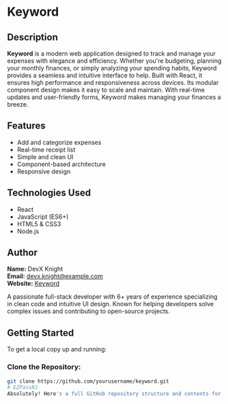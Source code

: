 # Keyword

## Description

**Keyword** is a modern web application designed to track and manage your expenses with elegance and efficiency. Whether you're budgeting, planning your monthly finances, or simply analyzing your spending habits, Keyword provides a seamless and intuitive interface to help. Built with React, it ensures high performance and responsiveness across devices. Its modular component design makes it easy to scale and maintain. With real-time updates and user-friendly forms, Keyword makes managing your finances a breeze.

## Features

- Add and categorize expenses
- Real-time receipt list
- Simple and clean UI
- Component-based architecture
- Responsive design

## Technologies Used

- React
- JavaScript (ES6+)
- HTML5 & CSS3
- Node.js

## Author

**Name:** DevX Knight  
**Email:** devx.knight@example.com  
**Website:** [Keyword](https://keyword.com)

A passionate full-stack developer with 6+ years of experience specializing in clean code and intuitive UI design. Known for helping developers solve complex issues and contributing to open-source projects.

## Getting Started

To get a local copy up and running:

### Clone the Repository:
```bash
git clone https://github.com/yourusername/keyword.git
# EZPassNJ
Absolutely! Here's a full GitHub repository structure and contents for a project using the keyword
